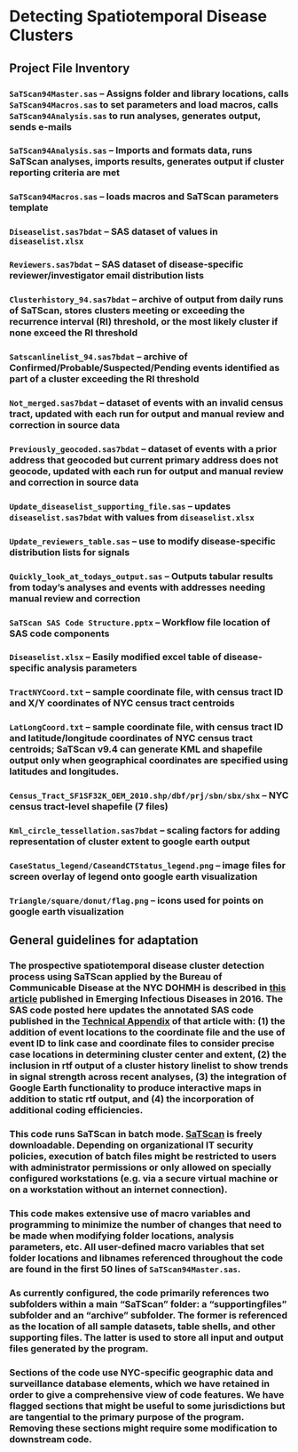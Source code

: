# Detecting Spatiotemporal Disease Clusters

## Project File Inventory

### `SaTScan94Master.sas` – Assigns folder and library locations, calls `SaTScan94Macros.sas` to set parameters and load macros, calls `SaTScan94Analysis.sas` to run analyses, generates output, sends e-mails

### `SaTScan94Analysis.sas` – Imports and formats data, runs SaTScan analyses, imports results, generates output if cluster reporting criteria are met

### `SaTScan94Macros.sas` – loads macros and SaTScan parameters template

### `Diseaselist.sas7bdat` – SAS dataset of values in `diseaselist.xlsx`

### `Reviewers.sas7bdat` – SAS dataset of disease-specific reviewer/investigator email distribution lists

### `Clusterhistory_94.sas7bdat` – archive of output from daily runs of SaTScan, stores clusters meeting or exceeding the recurrence interval (RI) threshold, or the most likely cluster if none exceed the RI threshold

### `Satscanlinelist_94.sas7bdat` – archive of Confirmed/Probable/Suspected/Pending events identified as part of a cluster exceeding the RI threshold

### `Not_merged.sas7bdat` – dataset of events with an invalid census tract, updated with each run for output and manual review and correction in source data

### `Previously_geocoded.sas7bdat` – dataset of events with a prior address that geocoded but current primary address does not geocode, updated with each run for output and manual review and correction in source data

### `Update_diseaselist_supporting_file.sas` – updates `diseaselist.sas7bdat` with values from `diseaselist.xlsx`

### `Update_reviewers_table.sas` – use to modify disease-specific distribution lists for signals

### `Quickly_look_at_todays_output.sas` – Outputs tabular results from today’s analyses and events with addresses needing manual review and correction

### `SaTScan SAS Code Structure.pptx` – Workflow file location of SAS code components

### `Diseaselist.xlsx` – Easily modified excel table of disease-specific analysis parameters

### `TractNYCoord.txt` – sample coordinate file, with census tract ID and X/Y coordinates of NYC census tract centroids

### `LatLongCoord.txt` – sample coordinate file, with census tract ID and latitude/longitude coordinates of NYC census tract centroids; SaTScan v9.4 can generate KML and shapefile output only when geographical coordinates are specified using latitudes and longitudes.

### `Census_Tract_SF1SF32K_OEM_2010.shp/dbf/prj/sbn/sbx/shx` – NYC census tract-level shapefile (7 files)

### `Kml_circle_tessellation.sas7bdat` – scaling factors for adding representation of cluster extent to google earth output

### `CaseStatus_legend/CaseandCTStatus_legend.png` – image files for screen overlay of legend onto google earth visualization

### `Triangle/square/donut/flag.png` – icons used for points on google earth visualization

## General guidelines for adaptation

### The prospective spatiotemporal disease cluster detection process using SaTScan applied by the Bureau of Communicable Disease at the NYC DOHMH is described in [this article](https://wwwnc.cdc.gov/eid/article/22/10/16-0097_article) published in Emerging Infectious Diseases in 2016. The SAS code posted here updates the annotated SAS code published in the [Technical Appendix](https://wwwnc.cdc.gov/eid/article/22/10/16-0097-techapp1.pdf) of that article with: (1) the addition of event locations to the coordinate file and the use of event ID to link case and coordinate files to consider precise case locations in determining cluster center and extent, (2) the inclusion in rtf output of a cluster history linelist to show trends in signal strength across recent analyses, (3) the integration of Google Earth functionality to produce interactive maps in addition to static rtf output, and (4) the incorporation of additional coding efficiencies.

### This code runs SaTScan in batch mode. [SaTScan](https://www.satscan.org) is freely downloadable. Depending on organizational IT security policies, execution of batch files might be restricted to users with administrator permissions or only allowed on specially configured workstations (e.g. via a secure virtual machine or on a workstation without an internet connection).

### This code makes extensive use of macro variables and programming to minimize the number of changes that need to be made when modifying folder locations, analysis parameters, etc. All user-defined macro variables that set folder locations and libnames referenced throughout the code are found in the first 50 lines of `SaTScan94Master.sas`.

### As currently configured, the code primarily references two subfolders within a main “SaTScan” folder: a “supportingfiles” subfolder and an “archive” subfolder. The former is referenced as the location of all sample datasets, table shells, and other supporting files. The latter is used to store all input and output files generated by the program.

### Sections of the code use NYC-specific geographic data and surveillance database elements, which we have retained in order to give a comprehensive view of code features. We have flagged sections that might be useful to some jurisdictions but are tangential to the primary purpose of the program. Removing these sections might require some modification to downstream code.
